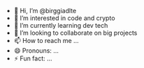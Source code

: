 - 👋 Hi, I’m @birggiadlte
- 👀 I’m interested in code and crypto
- 🌱 I’m currently learning dev tech
- 💞️ I’m looking to collaborate on big projects
- 📫 How to reach me ...
- 😄 Pronouns: ...
- ⚡ Fun fact: ...

<!---
birggiadlte/birggiadlte is a ✨ special ✨ repository because its `README.md` (this file) appears on your GitHub profile.
You can click the Preview link to take a look at your changes.
--->
